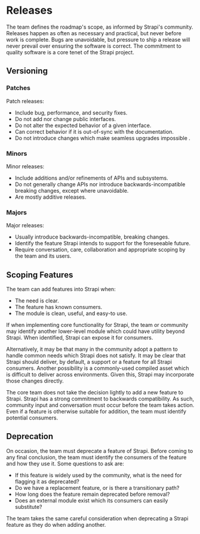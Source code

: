 # Releases

The team defines the roadmap's scope, as informed by Strapi's community. Releases happen as often as necessary and practical, but never before work is complete. Bugs are unavoidable, but pressure to ship a release will never prevail over ensuring the software is correct. The commitment to quality software is a core tenet of the Strapi project.

## Versioning

### Patches

Patch releases:

- Include bug, performance, and security fixes.
- Do not add nor change public interfaces.
- Do not alter the expected behavior of a given interface.
- Can correct behavior if it is out-of-sync with the documentation.
- Do not introduce changes which make seamless upgrades impossible .

### Minors

Minor releases:

- Include additions and/or refinements of APIs and subsystems.
- Do not generally change APIs nor introduce backwards-incompatible breaking changes, except where unavoidable.
- Are mostly additive releases.

### Majors

Major releases:

- Usually introduce backwards-incompatible, breaking changes.
- Identify the feature Strapi intends to support for the foreseeable future.
- Require conversation, care, collaboration and appropriate scoping by the team and its users.

## Scoping Features

The team can add features into Strapi when:

- The need is clear.
- The feature has known consumers.
- The module is clean, useful, and easy-to use.

If when implementing core functionality for Strapi, the team or community may identify another lower-level module which could have utility beyond Strapi. When identified, Strapi can expose it for consumers.

Alternatively, it may be that many in the community adopt a pattern to handle common needs which Strapi does not satisfy. It may be clear that Strapi should deliver, by default, a support or a feature for all Strapi consumers. Another possibility is a commonly-used compiled asset which is difficult to deliver across environments. Given this, Strapi may incorporate those changes directly.

The core team does not take the decision lightly to add a new feature to Strapi. Strapi has a strong commitment to backwards compatibility. As such, community input and conversation must occur before the team takes action. Even if a feature is otherwise suitable for addition, the team must identify potential consumers.

## Deprecation

On occasion, the team must deprecate a feature of Strapi. Before coming to any final conclusion, the team must identify the consumers of the feature and how they use it. Some questions to ask are:

- If this feature is widely used by the community, what is the need for flagging it as deprecated?
- Do we have a replacement feature, or is there a transitionary path?
- How long does the feature remain deprecated before removal?
- Does an external module exist which its consumers can easily substitute?

The team takes the same careful consideration when deprecating a Strapi feature as they do when adding another.
